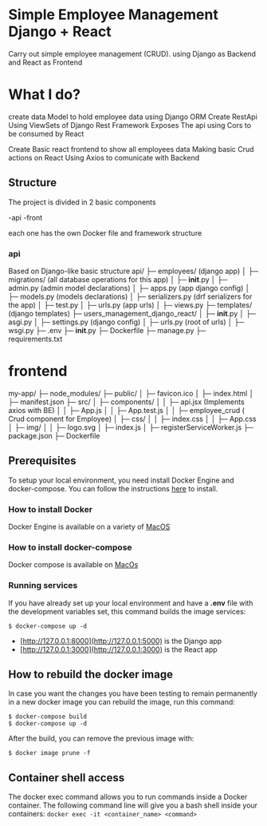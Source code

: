 # Simple Employee Management Django + React

Carry out simple employee management (CRUD). using Django as Backend and React as Frontend

# What I do?
create data Model to hold employee data using Django ORM
Create RestApi Using ViewSets of Django Rest Framework
Exposes The api using Cors to be consumed by React

Create Basic react frontend to show all employees data
Making basic Crud actions on React Using Axios to comunicate with Backend

## Structure
The project is divided in 2 basic components

-api
-front

each one has the own Docker file and framework structure

### api
Based on Django-like basic structure
api/
├─ employees/ (django app)
│  ├─ migrations/ (all database operations for this app)
│  ├─ __init__.py
│  ├─ admin.py (admin model declarations)
│  ├─ apps.py (app django config)
│  ├─ models.py (models declarations)
│  ├─ serializers.py (drf serializers for the app)
│  ├─ test.py
│  ├─ urls.py (app urls)
│  ├─ views.py 
├─ templates/ (django templates)
├─ users_management_django_react/
│  ├─ __init__.py
│  ├─ asgi.py
│  ├─ settings.py  (django config)
│  ├─ urls.py   (root of urls)
│  ├─ wsgi.py
├─ .env
├─ __init__.py
├─ Dockerfile
├─ manage.py
├─ requirements.txt

# frontend

my-app/
├─ node_modules/
├─ public/
│  ├─ favicon.ico
│  ├─ index.html
│  ├─ manifest.json
├─ src/
│  ├─ components/
│  │  ├─ api.jsx (Implements axios with BE)
│  │  ├─ App.js
│  │  ├─ App.test.js
│  │  ├─ employee_crud ( Crud component for Employee)
│  ├─ css/
│  │  ├─ index.css
│  │  ├─ App.css
│  ├─ img/
│  │  ├─ logo.svg
│  ├─ index.js
│  ├─ registerServiceWorker.js
├─ package.json
├─ Dockerfile





## Prerequisites
To setup your local environment, you need install Docker Engine and docker-compose. You can follow the instructions [here](#How-to-install-Docker) to install.

### How to install Docker

Docker Engine is available on a variety of [MacOS](https://docs.docker.com/docker-for-mac/install/)

### How to install docker-compose

Docker compose is available on [MacOs](https://docs.docker.com/compose/install/)


### Running services

If you have already set up your local environment and have a **.env** file with the development variables set, this command builds the image  services:

```shell
$ docker-compose up -d
```
  - [http://127.0.0.1:8000](http://127.0.0.1:5000) is the Django app
  - [http://127.0.0.1:3000](http://127.0.0.1:3000) is the React app



## How to rebuild the docker image

In case you want the changes you have been testing to remain permanently in a new docker image you can rebuild the image, run this command:

```shell
$ docker-compose build
$ docker-compose up -d
```

After the build, you can remove the previous image with:

```shell
$ docker image prune -f
```

## Container shell access 

The docker exec command allows you to run commands inside a Docker container. The following command line will give you a bash shell inside your containers: `docker exec -it <container_name> <command>`
